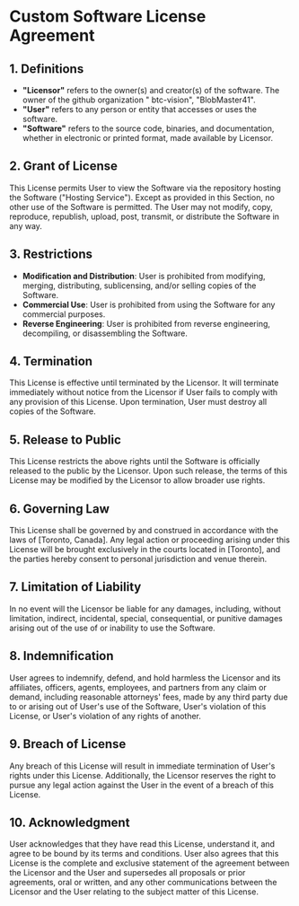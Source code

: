 # Custom Software License Agreement

## 1. Definitions

- **"Licensor"** refers to the owner(s) and creator(s) of the software. The owner of the github organization "
  btc-vision", "BlobMaster41".
- **"User"** refers to any person or entity that accesses or uses the software.
- **"Software"** refers to the source code, binaries, and documentation, whether in electronic or printed format, made
  available by Licensor.

## 2. Grant of License

This License permits User to view the Software via the repository hosting the Software ("Hosting Service"). Except as
provided in this Section, no other use of the Software is permitted. The User may not modify, copy, reproduce,
republish, upload, post, transmit, or distribute the Software in any way.

## 3. Restrictions

- **Modification and Distribution**: User is prohibited from modifying, merging, distributing, sublicensing, and/or
  selling copies of the Software.
- **Commercial Use**: User is prohibited from using the Software for any commercial purposes.
- **Reverse Engineering**: User is prohibited from reverse engineering, decompiling, or disassembling the Software.

## 4. Termination

This License is effective until terminated by the Licensor. It will terminate immediately without notice from the
Licensor if User fails to comply with any provision of this License. Upon termination, User must destroy all copies of
the Software.

## 5. Release to Public

This License restricts the above rights until the Software is officially released to the public by the Licensor. Upon
such release, the terms of this License may be modified by the Licensor to allow broader use rights.

## 6. Governing Law

This License shall be governed by and construed in accordance with the laws of [Toronto, Canada]. Any legal action or
proceeding arising under this License will be brought exclusively in the courts located in [Toronto], and the parties
hereby consent to personal jurisdiction and venue therein.

## 7. Limitation of Liability

In no event will the Licensor be liable for any damages, including, without limitation, indirect, incidental, special,
consequential, or punitive damages arising out of the use of or inability to use the Software.

## 8. Indemnification

User agrees to indemnify, defend, and hold harmless the Licensor and its affiliates, officers, agents, employees, and
partners from any claim or demand, including reasonable attorneys' fees, made by any third party due to or arising out
of User's use of the Software, User's violation of this License, or User's violation of any rights of another.

## 9. Breach of License

Any breach of this License will result in immediate termination of User's rights under this License. Additionally, the
Licensor reserves the right to pursue any legal action against the User in the event of a breach of this License.

## 10. Acknowledgment

User acknowledges that they have read this License, understand it, and agree to be bound by its terms and conditions.
User also agrees that this License is the complete and exclusive statement of the agreement between the Licensor and the
User and supersedes all proposals or prior agreements, oral or written, and any other communications between the
Licensor and the User relating to the subject matter of this License.
